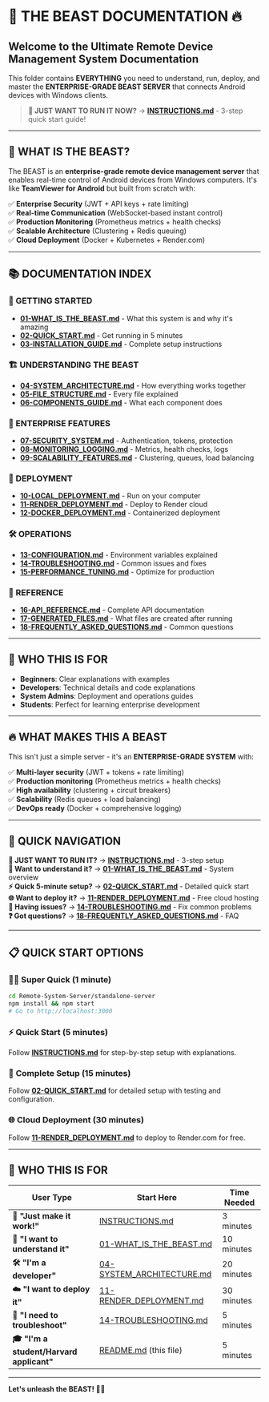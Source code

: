 # 🦁 THE BEAST DOCUMENTATION 🔥

## **Welcome to the Ultimate Remote Device Management System Documentation**

This folder contains **EVERYTHING** you need to understand, run, deploy, and master the **ENTERPRISE-GRADE BEAST SERVER** that connects Android devices with Windows clients.

> **🚀 JUST WANT TO RUN IT NOW?** → **[INSTRUCTIONS.md](INSTRUCTIONS.md)** - 3-step quick start guide!

---

## 🎯 **WHAT IS THE BEAST?**

The BEAST is an **enterprise-grade remote device management server** that enables real-time control of Android devices from Windows computers. It's like **TeamViewer for Android** but built from scratch with:

✅ **Enterprise Security** (JWT + API keys + rate limiting)  
✅ **Real-time Communication** (WebSocket-based instant control)  
✅ **Production Monitoring** (Prometheus metrics + health checks)  
✅ **Scalable Architecture** (Clustering + Redis queuing)  
✅ **Cloud Deployment** (Docker + Kubernetes + Render.com)

---

## 📚 **DOCUMENTATION INDEX**

### **🚀 GETTING STARTED**
- **[01-WHAT_IS_THE_BEAST.md](01-WHAT_IS_THE_BEAST.md)** - What this system is and why it's amazing
- **[02-QUICK_START.md](02-QUICK_START.md)** - Get running in 5 minutes
- **[03-INSTALLATION_GUIDE.md](03-INSTALLATION_GUIDE.md)** - Complete setup instructions

### **🏗️ UNDERSTANDING THE BEAST**
- **[04-SYSTEM_ARCHITECTURE.md](04-SYSTEM_ARCHITECTURE.md)** - How everything works together
- **[05-FILE_STRUCTURE.md](05-FILE_STRUCTURE.md)** - Every file explained
- **[06-COMPONENTS_GUIDE.md](06-COMPONENTS_GUIDE.md)** - What each component does

### **🔐 ENTERPRISE FEATURES**
- **[07-SECURITY_SYSTEM.md](07-SECURITY_SYSTEM.md)** - Authentication, tokens, protection
- **[08-MONITORING_LOGGING.md](08-MONITORING_LOGGING.md)** - Metrics, health checks, logs
- **[09-SCALABILITY_FEATURES.md](09-SCALABILITY_FEATURES.md)** - Clustering, queues, load balancing

### **🚀 DEPLOYMENT**
- **[10-LOCAL_DEPLOYMENT.md](10-LOCAL_DEPLOYMENT.md)** - Run on your computer
- **[11-RENDER_DEPLOYMENT.md](11-RENDER_DEPLOYMENT.md)** - Deploy to Render cloud
- **[12-DOCKER_DEPLOYMENT.md](12-DOCKER_DEPLOYMENT.md)** - Containerized deployment

### **🛠️ OPERATIONS**
- **[13-CONFIGURATION.md](13-CONFIGURATION.md)** - Environment variables explained
- **[14-TROUBLESHOOTING.md](14-TROUBLESHOOTING.md)** - Common issues and fixes
- **[15-PERFORMANCE_TUNING.md](15-PERFORMANCE_TUNING.md)** - Optimize for production

### **📖 REFERENCE**
- **[16-API_REFERENCE.md](16-API_REFERENCE.md)** - Complete API documentation
- **[17-GENERATED_FILES.md](17-GENERATED_FILES.md)** - What files are created after running
- **[18-FREQUENTLY_ASKED_QUESTIONS.md](18-FREQUENTLY_ASKED_QUESTIONS.md)** - Common questions

---

## 🎯 **WHO THIS IS FOR**

- **Beginners**: Clear explanations with examples
- **Developers**: Technical details and code explanations  
- **System Admins**: Deployment and operations guides
- **Students**: Perfect for learning enterprise development

---

## 🔥 **WHAT MAKES THIS A BEAST**

This isn't just a simple server - it's an **ENTERPRISE-GRADE SYSTEM** with:

✅ **Multi-layer security** (JWT + tokens + rate limiting)  
✅ **Production monitoring** (Prometheus metrics + health checks)  
✅ **High availability** (clustering + circuit breakers)  
✅ **Scalability** (Redis queues + load balancing)  
✅ **DevOps ready** (Docker + comprehensive logging)

---

## 🚀 **QUICK NAVIGATION**

**🎯 JUST WANT TO RUN IT?** → **[INSTRUCTIONS.md](INSTRUCTIONS.md)** - 3-step setup  
**📖 Want to understand it?** → **[01-WHAT_IS_THE_BEAST.md](01-WHAT_IS_THE_BEAST.md)** - System overview  
**⚡ Quick 5-minute setup?** → **[02-QUICK_START.md](02-QUICK_START.md)** - Detailed quick start  
**🌐 Want to deploy it?** → **[11-RENDER_DEPLOYMENT.md](11-RENDER_DEPLOYMENT.md)** - Free cloud hosting  
**🔧 Having issues?** → **[14-TROUBLESHOOTING.md](14-TROUBLESHOOTING.md)** - Fix common problems  
**❓ Got questions?** → **[18-FREQUENTLY_ASKED_QUESTIONS.md](18-FREQUENTLY_ASKED_QUESTIONS.md)** - FAQ

---

## 📋 **QUICK START OPTIONS**

### 🏃‍♂️ **Super Quick (1 minute)**
```bash
cd Remote-System-Server/standalone-server
npm install && npm start
# Go to http://localhost:3000
```

### ⚡ **Quick Start (5 minutes)**
Follow **[INSTRUCTIONS.md](INSTRUCTIONS.md)** for step-by-step setup with explanations.

### 📖 **Complete Setup (15 minutes)**
Follow **[02-QUICK_START.md](02-QUICK_START.md)** for detailed setup with testing and configuration.

### 🌐 **Cloud Deployment (30 minutes)**
Follow **[11-RENDER_DEPLOYMENT.md](11-RENDER_DEPLOYMENT.md)** to deploy to Render.com for free.

---

## 🎯 **WHO THIS IS FOR**

| User Type | Start Here | Time Needed |
|-----------|------------|-------------|
| **🏃 "Just make it work!"** | [INSTRUCTIONS.md](INSTRUCTIONS.md) | 3 minutes |
| **📖 "I want to understand it"** | [01-WHAT_IS_THE_BEAST.md](01-WHAT_IS_THE_BEAST.md) | 10 minutes |
| **🛠️ "I'm a developer"** | [04-SYSTEM_ARCHITECTURE.md](04-SYSTEM_ARCHITECTURE.md) | 20 minutes |
| **☁️ "I want to deploy it"** | [11-RENDER_DEPLOYMENT.md](11-RENDER_DEPLOYMENT.md) | 30 minutes |
| **🔧 "I need to troubleshoot"** | [14-TROUBLESHOOTING.md](14-TROUBLESHOOTING.md) | 5 minutes |
| **🎓 "I'm a student/Harvard applicant"** | [README.md](README.md) (this file) | 5 minutes |

---

**Let's unleash the BEAST! 🦁💪**
